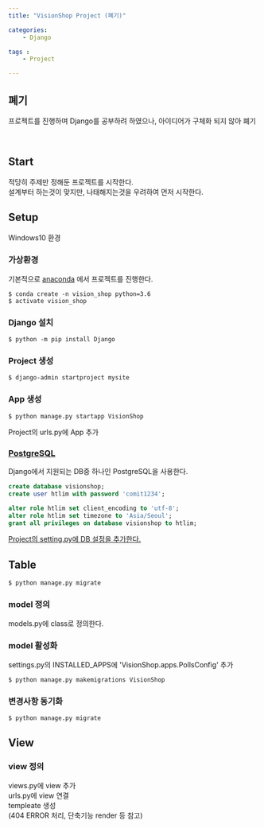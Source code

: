 ```yaml
---
title: "VisionShop Project (폐기)"

categories:
    - Django

tags :
    - Project

---
```


## 폐기
프로젝트를 진행하며 Django를 공부하려 하였으나, 아이디어가 구체화 되지 않아 폐기

<br/>

## Start
적당히 주제만 정해둔 프로젝트를 시작한다.    
설계부터 하는것이 맞지만, 나태해지는것을 우려하여 먼저 시작한다.    

## Setup
Windows10 환경    

### 가상환경
기본적으로 [anaconda](https://www.anaconda.com/) 에서 프로젝트를 진행한다.    
```
$ conda create -n vision_shop python=3.6
$ activate vision_shop
```

### Django 설치
```
$ python -m pip install Django
```

### Project 생성
```
$ django-admin startproject mysite
```

### App 생성
```
$ python manage.py startapp VisionShop
```
Project의 urls.py에 App 추가    

### [PostgreSQL](https://www.postgresql.org/)
Django에서 지원되는 DB중 하나인 PostgreSQL을 사용한다.    
```sql
create database visionshop;
create user htlim with password 'comit1234';

alter role htlim set client_encoding to 'utf-8';
alter role htlim set timezone to 'Asia/Seoul';
grant all privileges on database visionshop to htlim;
```
[Project의 setting.py에 DB 설정을 추가한다.](https://docs.djangoproject.com/ko/3.0/ref/databases/#postgresql-notes)    

## Table
```
$ python manage.py migrate
```
### model 정의
models.py에 class로 정의한다.    
### model 활성화
settings.py의 INSTALLED_APPS에 'VisionShop.apps.PollsConfig' 추가    
```
$ python manage.py makemigrations VisionShop
```
### 변경사항 동기화
```
$ python manage.py migrate
```

## View
### view 정의
views.py에 view 추가    
urls.py에 view 연결    
templeate 생성    
(404 ERROR 처리, 단축기능 render 등 참고)    
